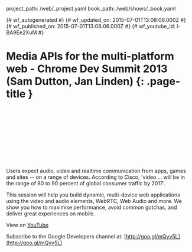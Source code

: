 project_path: /web/_project.yaml
book_path: /web/shows/_book.yaml

{# wf_autogenerated #}
{# wf_updated_on: 2015-07-01T13:08:06.000Z #}
{# wf_published_on: 2015-07-01T13:08:06.000Z #}
{# wf_youtube_id: l-BA9Ee2XuM #}

# Media APIs for the multi-platform web - Chrome Dev Summit 2013 (Sam Dutton, Jan Linden) {: .page-title }


<div class="video-wrapper">
  <iframe class="devsite-embedded-youtube-video" data-video-id="l-BA9Ee2XuM"
          data-autohide="1" data-showinfo="0" frameborder="0" allowfullscreen>
  </iframe>
</div>

Users expect audio, video and realtime communication from apps, games and sites -- on a range of devices. According to Cisco, &#x27;video ... will be in the range of 80 to 90 percent of global consumer traffic by 2017&#x27;.

This session will help you build dynamic, multi-device web applications using the video and audio elements, WebRTC, Web Audio and more. We show you how to maximise performance, avoid common gotchas, and deliver great experiences on mobile.

View on [YouTube](https://youtu.be/l-BA9Ee2XuM)

Subscribe to the Google Developers channel at: [http://goo.gl/mQyv5L](http://goo.gl/mQyv5L)
